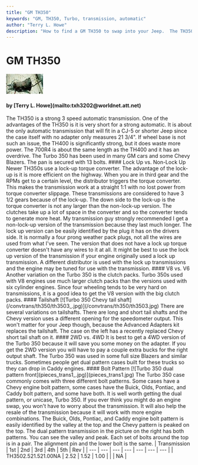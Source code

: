 ```yaml
---
title: "GM TH350"
keywords: "GM, TH350, Turbo, transmission, automatic"
author: "Terry L. Howe"
description: "How to find a GM TH350 to swap into your Jeep.  The TH350 is a strong 3 speed automatic transmission."
---
```


# GM TH350
[![Turbo 350 Chevy tail shaft](/convtrans/th350/th3503_.jpg)](/convtrans/th350/th3503.jpg)
<H4>by [Terry L. Howe](mailto:txh3202@worldnet.att.net)</H4>
The TH350 is a strong 3 speed automatic transmission.  One of the
advantages of the TH350 is it is very short for a strong automatic.
It is about the only automatic transmission that will fit in a CJ-5
or shorter Jeep since the case itself with no adapter only measures
21 3/4".  If wheel base is not such an issue, the TH400 is significantly
strong, but it does waste more power.  The 700R4 is about the same
length as the TH400 and it has an overdrive.
The Turbo 350 has been used in many GM cars and some Chevy Blazers.
The pan is secured with 13 bolts.
#### Lock Up vs. Non-Lock Up
Newer TH350s use a lock-up torque converter.  The advantage of
the lock-up is it is more efficient on the highway.  When you are
in third gear and the RPMs get to a certain level, the distributor
triggers the torque converter.  This makes the transmission work
at a straight 1:1 with no lost power from torque converter slippage.
These transmissions are considered to have 3 1/2 gears because of
the lock-up.
The down side to the lock-up is the torque converter is not any
larger than the non-lock-up version.  The clutches take up a lot of
space in the converter and so the converter tends to generate more
heat.  My transmission guy strongly recommended I get a non-lock-up
version of the transmission because they last much longer.
The lock up version can be easily identified by the plug it has
on the drivers side.  It is normally a four prong weather pack
plugs, not all the wires are used from what I've seen.  The version
that does not have a lock up torque converter doesn't have any
wires to it at all.
It might be best to use the lock up version of the transmission
if your engine originally used a lock up transmission.  A different
distributor is used with the lock up transmissions and the engine
may be tuned for use with the transmission.
#### V8 vs. V6
Another variation on the Turbo 350 is the clutch packs.  Turbo 350s
used with V8 engines use much larger clutch packs than the versions
used with six cylinder engines.  Since four wheeling tends to be very
hard on transmissions, it is a good idea to get the V8 version
with the big clutch packs.
#### Tailshaft
[![Turbo 350 Chevy tail shaft](/convtrans/th350/th3503_.jpg)](/convtrans/th350/th3503.jpg)
There are several variations on tailshafts.  There are long and
short tail shafts and the Chevy version uses a different opening
for the speedometer output.  This won't matter for your Jeep
though, because the Advanced Adapters kit replaces the tailshaft.
The case on the left has a recently replaced Chevy short tail
shaft on it.
#### 2WD vs. 4WD
It is best to get a 4WD version of the Turbo 350 because it will
save you some money on the adapter.  If you get the 2WD version
you will have to pay a couple extra bucks for the right output
shaft.  The Turbo 350 was used in some full size Blazers and
similar trucks.  Sometimes people get dual pattern cases built
for these trucks so they can drop in Caddy engines.
#### Bolt Pattern
[![Turbo 350 dual pattern front](pieces_trans1_.jpg)](pieces_trans1.jpg)
The Turbo 350 case commonly comes with three different bolt patterns.
Some cases have a Chevy engine bolt pattern, some cases have the Buick,
Olds, Pontiac, and Caddy bolt pattern, and some have both.  It is well
worth getting the dual pattern, or unicase, Turbo 350.  If you ever
think you might do an engine swap, you won't have to worry about the
transmission.  It will also help the resale of the transmission because
it will work with more engine combinations.
The Buick, Olds, Pontiac, and Caddy engine bolt pattern is easily
identified by the valley at the top and the Chevy pattern is peaked
on the top.  The dual pattern transmission in the picture on the right
has both patterns.  You can see the valley and peak.  Each set of
bolts  around the top is in a pair.  The alignment pin and
the lower bolt is the same.
| Transmission | 1st | 2nd | 3rd | 4th | 5th | Rev |
| --- | --- | --- | --- | --- | --- | --- |
| TH3502.521.521.00NA | 2.52 | 1.52 | 1.00 |  |  | NA |
